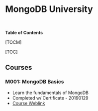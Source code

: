 # MongoDB University
<br>

**Table of Contents**

[TOCM]

[TOC]

## Courses
### M001: MongoDB Basics
- Learn the fundamentals of MongoDB
- Completed w/ Certificate - 20190129
- [Course Weblink](https://university.mongodb.com/courses/M001/about)